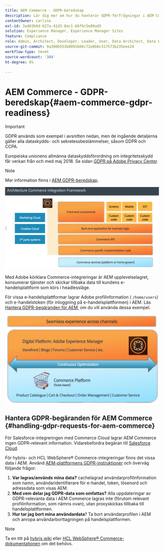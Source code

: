 ```yaml
---
title: AEM Commerce - GDPR-beredskap
description: Lär dig mer om hur du hanterar GDPR-förfrågningar i AEM Commerce och hur du använder dem.
contentOwner: carlino
exl-id: 3a483b9d-627a-41d3-8ac1-66f9c5e89ad5
solution: Experience Manager, Experience Manager Sites
feature: Compliance
role: Admin, Architect, Developer, Leader, User, Data Architect, Data Engineer
source-git-commit: 9a3008553b8091b66c72e0b6c317573b235eee24
workflow-type: tm+mt
source-wordcount: '304'
ht-degree: 0%

---
```


# AEM Commerce - GDPR-beredskap{#aem-commerce-gdpr-readiness}

>[!IMPORTANT]
>
>GDPR används som exempel i avsnitten nedan, men de ingående detaljerna gäller alla dataskydds- och sekretessbestämmelser, såsom GDPR och CCPA.

Europeiska unionens allmänna dataskyddsförordning om integritetsskydd får verkan från och med maj 2018. Se sidan [GDPR på Adobe Privacy Center](https://business.adobe.com/se/privacy/general-data-protection-regulation.html).

>[!NOTE]
>
>Mer information finns i [AEM GDPR-beredskap](/help/managing/data-protection-and-privacy.md).

![screen_shot_2018-03-22at11606](assets/screen_shot_2018-03-22at111606.jpg)

Med Adobe körklara Commerce-integreringar är AEM upplevelselagret, konsumerar tjänster och skickar tillbaka data till kundens e-handelsplattform som körs i headlessläge.

För vissa e-handelsplattformar lagrar Adobe profilinformation ( `/home/users`) och e-handelstoken (för inloggning på e-handelsplattformen) i AEM. Läs [Hantera GDPR-begäranden för AEM &#x200B;](/help/sites-administering/handling-gdpr-requests-for-aem-platform.md) om du vill använda dessa exempel.

![screen_shot_2018-03-22at11621](assets/screen_shot_2018-03-22at111621.jpg)

## Hantera GDPR-begäranden för AEM Commerce {#handling-gdpr-requests-for-aem-commerce}

För Salesforce-integreringen med Commerce Cloud lagrar AEM Commerce ingen GDPR-relevant information. Vidarebefordra begäran till [Salesforce Cloud](https://documentation.b2c.commercecloud.salesforce.com/DOC1/index.jsp).

För hybris- och HCL WebSphere® Commerce-integreringar finns det vissa data i AEM. Använd [AEM-plattformens GDPR-instruktioner](/help/sites-administering/handling-gdpr-requests-for-aem-platform.md) och överväg följande frågor:

1. **Var lagras/används mina data?** cachelagrad användarprofilinformation som namn, användaridentifierare för e-handel, token, lösenord och adressdata som visas AEM.
1. **Med vem delar jag GDPR-data som omfattas?** Alla uppdateringar av GDPR-relevanta data i AEM Commerce lagras inte (förutom relevant profilinformation, som nämns ovan), utan proxyskickas tillbaka till handelsplattformen.
1. **Hur tar jag bort mina användardata**? Ta bort användarprofilen i AEM och anropa användarborttagningen på handelsplattformen.

>[!NOTE]
>
>Ta en titt på [hybris wiki](https://wiki.hybris.com/) eller [HCL WebSphere® Commerce-dokumentationen](https://help.hcltechsw.com/commerce/index.html) om det behövs.
